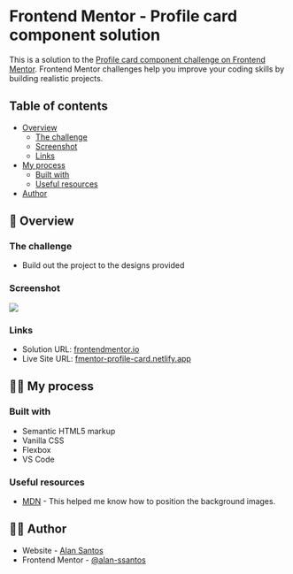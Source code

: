 # Frontend Mentor - Profile card component solution

This is a solution to the [Profile card component challenge on Frontend Mentor](https://www.frontendmentor.io/challenges/profile-card-component-cfArpWshJ). Frontend Mentor challenges help you improve your coding skills by building realistic projects. 

## Table of contents

- [Overview](#overview)
  - [The challenge](#the-challenge)
  - [Screenshot](#screenshot)
  - [Links](#links)
- [My process](#my-process)
  - [Built with](#built-with)
  - [Useful resources](#useful-resources)
- [Author](#author)

## 🔎 Overview

### The challenge

- Build out the project to the designs provided

### Screenshot

![](./screenshot.png)

### Links

- Solution URL: [frontendmentor.io](https://www.frontendmentor.io/solutions/profile-card-component-6Tf1FoQK7)
- Live Site URL: [fmentor-profile-card.netlify.app](https://fmentor-profile-card.netlify.app/)

## 👨‍💻 My process

### Built with

- Semantic HTML5 markup
- Vanilla CSS
- Flexbox
- VS Code

### Useful resources

- [MDN](https://developer.mozilla.org/en-US/docs/Web/CSS/background-position) - This helped me know how to position the background images.

## 🙋‍♂️ Author

- Website - [Alan Santos](https://www.alansantos.net)
- Frontend Mentor - [@alan-ssantos](https://www.frontendmentor.io/profile/alan-ssantos)
